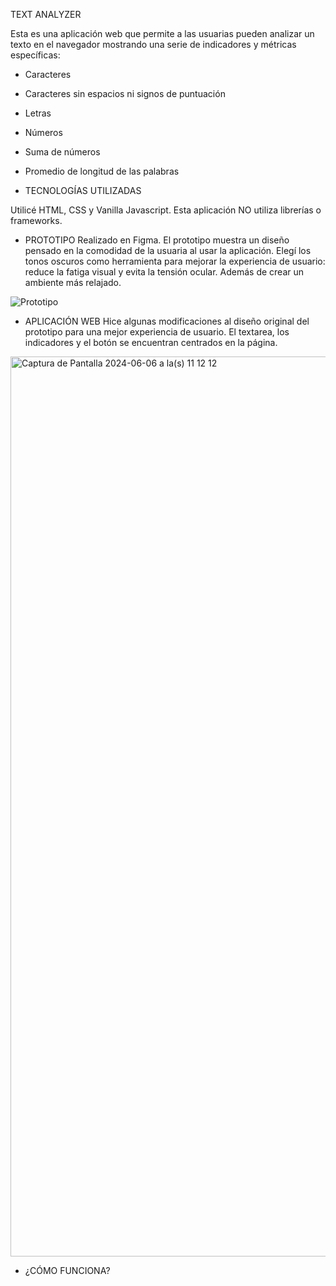 TEXT ANALYZER

Esta es una aplicación web que permite a las usuarias pueden analizar un texto en el navegador mostrando una serie de indicadores y métricas específicas: 

- Caracteres
- Caracteres sin espacios ni signos de puntuación
- Letras
- Números
- Suma de números
- Promedio de longitud de las palabras

- TECNOLOGÍAS UTILIZADAS 

Utilicé HTML, CSS y Vanilla Javascript. Esta aplicación NO utiliza librerías o frameworks.

- PROTOTIPO 
Realizado en Figma. El prototipo muestra un diseño pensado en la comodidad de la usuaria al usar la aplicación. Elegí los tonos oscuros como herramienta para mejorar la experiencia de usuario: reduce la fatiga visual y evita la tensión ocular.
Además de crear un ambiente más relajado.

![Prototipo](https://github.com/AleGarciaLara/DEV015-text-analyzer/assets/142855122/bbdec438-7708-45af-9821-783c27d7fc23)

- APLICACIÓN WEB 
Hice algunas modificaciones al diseño original del prototipo para una mejor experiencia de usuario. El textarea, los indicadores y el botón se encuentran centrados en la página.

<img width="1440" alt="Captura de Pantalla 2024-06-06 a la(s) 11 12 12" src="https://github.com/AleGarciaLara/DEV015-text-analyzer/assets/142855122/0ae56202-fe68-4827-a746-4d4de0c3d994">


- ¿CÓMO FUNCIONA? 
